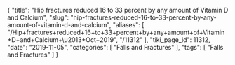 {
    "title": "Hip fractures reduced 16 to 33 percent by any amount of Vitamin D and Calcium",
    "slug": "hip-fractures-reduced-16-to-33-percent-by-any-amount-of-vitamin-d-and-calcium",
    "aliases": [
        "/Hip+fractures+reduced+16+to+33+percent+by+any+amount+of+Vitamin+D+and+Calcium+\u2013+Oct+2019",
        "/11312"
    ],
    "tiki_page_id": 11312,
    "date": "2019-11-05",
    "categories": [
        "Falls and Fractures"
    ],
    "tags": [
        "Falls and Fractures"
    ]
}